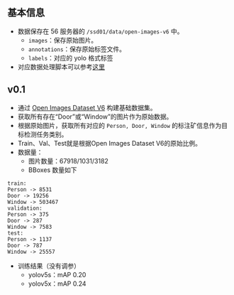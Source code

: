 ## 基本信息

+ 数据保存在 56 服务器的 `/ssd01/data/open-images-v6` 中。
  + `images`：保存原始图片。
  + `annotations`：保存原始标签文件。
  + `labels`：对应的 yolo 格式标签
+ 对应数据处理脚本可以参考[这里](https://github.com/irvingzhang0512/open-images-downloader)

## v0.1

+ 通过 [Open Images Dataset V6](https://blog.csdn.net/irving512/article/details/116180438) 构建基础数据集。
+ 获取所有存在“Door”或“Window”的图片作为原始数据。
+ 根据原始图片，获取所有对应的 `Person, Door, Window` 的标注矿信息作为目标检测任务类别。
+ Train、Val、Test就是根据Open Images Dataset V6的原始比例。
+ 数据量：
  + 图片数量：67918/1031/3182
  + BBoxes 数量如下

```shell
train: 
Person -> 8531
Door -> 19256
Window -> 503467
validation: 
Person -> 375
Door -> 287
Window -> 7583
test: 
Person -> 1137
Door -> 787
Window -> 25557
```

+ 训练结果（没有调参）
  + yolov5s：mAP 0.20
  + yolov5x：mAP 0.24
